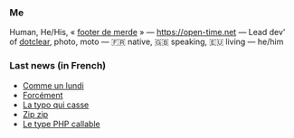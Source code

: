 ### Me

Human, He/His, « [footer de merde](https://open-time.net/post/2013/07/17/La-veritable-histoire-du-Footer-de-merde-) » — https://open-time.net — Lead dev' of [dotclear](https://git.dotclear.org/dev/dotclear), photo, moto — 🇫🇷 native, 🇬🇧 speaking, 🇪🇺 living — he/him

### Last news (in French)

<!-- BLOG-POST-LIST:START -->
- [Comme un lundi](https://open-time.net/post/2022/09/12/Comme-un-lundi)
- [Forcément](https://open-time.net/post/2022/09/11/Forcement)
- [La typo qui casse](https://open-time.net/post/2022/09/10/La-typo-qui-casse)
- [Zip zip](https://open-time.net/post/2022/09/09/Zip-zip)
- [Le type PHP callable](https://open-time.net/post/2022/09/08/Le-type-PHP-callable)
<!-- BLOG-POST-LIST:END -->
